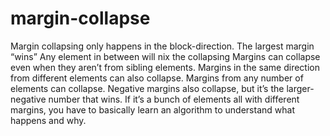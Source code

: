 # margin-collapse
Margin collapsing only happens in the block-direction.
The largest margin “wins”
Any element in between will nix the collapsing
Margins can collapse even when they aren’t from sibling elements.
Margins in the same direction from different elements can also collapse.
Margins from any number of elements can collapse.
Negative margins also collapse, but it’s the larger-negative number that wins.
If it’s a bunch of elements all with different margins, you have to basically learn an algorithm to understand what happens and why.
